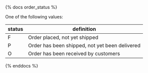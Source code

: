 {% docs order_status %}
    
One of the following values: 

| status         | definition                                       |
|----------------|--------------------------------------------------|
| F              | Order placed, not yet shipped                    |
| P              | Order has been shipped, not yet been delivered   |
| O              | Order has been received by customers             |  
{% enddocs %}